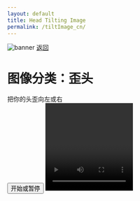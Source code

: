 ```yaml
---
layout: default
title: Head Tilting Image
permalink: /tiltImage_cn/
---
```


<img src="{{ '/assets/images/tiltImage.jpeg' | relative_url }}" alt="banner" class="banner">
<a href="{{ '/cn/tryme' | relative_url }}" class="btn btn-primary">返回</a>

# 图像分类：歪头


<div>把你的头歪向左或右</div>
<button type='button' onclick='toggleWebcam()'>开始或暂停</button>
<video id="webcam" autoplay playsinline width="200" height="200"></video>
<div id='label-container'></div>
<script src="https://cdn.jsdelivr.net/npm/@tensorflow/tfjs@1.3.1/dist/tf.min.js"></script>
<script src="https://cdn.jsdelivr.net/npm/@teachablemachine/image@0.8.3/dist/teachablemachine-image.min.js"></script>
<script type="text/javascript">

    let model, video, labelContainer, maxPredictions;
    let requestId;  // To track the requestAnimationFrame
    let isWebcamActive = false; // To track webcam state
    let isModelLoaded = false;  // To track if the model is loaded
    const URL = '/assets/models/tiltImage_cn/';
    async function initModel() {
        if (!isModelLoaded) {
            const modelURL = URL + 'model.json';
            const metadataURL = URL + 'metadata.json';

            model = await tmImage.load(modelURL, metadataURL);
            maxPredictions = model.getTotalClasses();

            labelContainer = document.getElementById('label-container');
            for (let i = 0; i < maxPredictions; i++) {
                labelContainer.appendChild(document.createElement('div'));
            }
            isModelLoaded = true;
        }
    }

    async function setupWebcam() {
        video = document.getElementById('webcam');
        const constraints = {
            video: { width: 200, height: 200, facingMode: "user" }
        };

        try {
            const stream = await navigator.mediaDevices.getUserMedia(constraints);
            video.srcObject = stream;
            return new Promise((resolve) => {
                video.onloadedmetadata = () => {
                    resolve(video);
                };
            });
        } catch (error) {
            console.error('Error accessing webcam', error);
        }
    }

    async function startWebcam() {
        await initModel();
        await setupWebcam();
        video.play();
        isWebcamActive = true;
        requestId = window.requestAnimationFrame(loop);
    }

    function stopWebcam() {
        if (video.srcObject) {
            video.srcObject.getTracks().forEach(track => track.stop());
        }
        video.srcObject = null;
        if (requestId) {
            window.cancelAnimationFrame(requestId);
        }
        isWebcamActive = false;
    }

    async function loop() {
        if (isWebcamActive) {
            await predict();
            requestId = window.requestAnimationFrame(loop);
        }
    }

    async function predict() {
        let prediction = await model.predict(video);
        for (let i = 0; i < maxPredictions; i++) {
            const classPrediction =
                prediction[i].className + ': ' + prediction[i].probability.toFixed(2);
            labelContainer.childNodes[i].innerHTML = classPrediction;
        }
    }

    function toggleWebcam() {
        if (isWebcamActive) {
            stopWebcam();
        } else {
            startWebcam();
        }
    }
</script>

